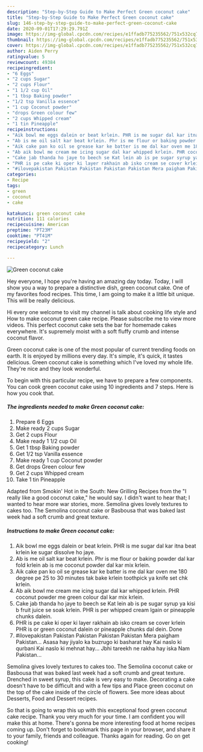 ```yaml
---
description: "Step-by-Step Guide to Make Perfect Green coconut cake"
title: "Step-by-Step Guide to Make Perfect Green coconut cake"
slug: 146-step-by-step-guide-to-make-perfect-green-coconut-cake
date: 2020-09-01T17:29:29.791Z
image: https://img-global.cpcdn.com/recipes/e1ffadb775235562/751x532cq70/green-coconut-cake-recipe-main-photo.jpg
thumbnail: https://img-global.cpcdn.com/recipes/e1ffadb775235562/751x532cq70/green-coconut-cake-recipe-main-photo.jpg
cover: https://img-global.cpcdn.com/recipes/e1ffadb775235562/751x532cq70/green-coconut-cake-recipe-main-photo.jpg
author: Aiden Perry
ratingvalue: 5
reviewcount: 49384
recipeingredient:
- "6 Eggs"
- "2 cups Sugar"
- "2 cups Flour"
- "1 1/2 cup Oil"
- "1 tbsp Baking powder"
- "1/2 tsp Vanilla essence"
- "1 cup Coconut powder"
- "drops Green colour few"
- "2 cups Whipped cream"
- "1 tin Pineapple"
recipeinstructions:
- "Aik bowl me eggs dalein or beat krlein. PHR is me sugar dal kar itna beat krlein ke sugar dissolve ho jaye."
- "Ab is me oil salt kar beat krlein. Phr is me flour or baking powder dal kar fold krlein ab is me coconut powder dal kar mix krlein."
- "Aik cake pan ko oil se grease kar ke batter is me dal kar oven me 180 degree pe 25 to 30 minutes tak bake krlein toothpick ya knife set chk krlein."
- "Ab aik bowl me cream me icing sugar dal kar whipped krlein. PHR coconut powder me green colour dal kar mix krlein."
- "Cake jab thanda ho jaye to beech se Kat lein ab is pe sugar syrup ya kisi b fruit juice se soak krlein. PHR is per whipped cream lgain or pineapple chunks dalein."
- "PHR is pe cake ki oper ki layer rakhain ab isko cream se cover krlein PHR is or green coconut dalein or pineapple chunks dal dein. Done"
- "#ilovepakistan Pakistan Pakistan Pakistan Pakistan Mera paigham Pakistan... Asasa hay jiyalo ka buzrugo ki basharat hay Kai naslo ki qurbani Kai naslo ki mehnat hay... Jbhi tareekh ne rakha hay iska Nam Pakistan..."
categories:
- Recipe
tags:
- green
- coconut
- cake

katakunci: green coconut cake 
nutrition: 111 calories
recipecuisine: American
preptime: "PT23M"
cooktime: "PT41M"
recipeyield: "2"
recipecategory: Lunch

---
```



![Green coconut cake](https://img-global.cpcdn.com/recipes/e1ffadb775235562/751x532cq70/green-coconut-cake-recipe-main-photo.jpg)

Hey everyone, I hope you're having an amazing day today. Today, I will show you a way to prepare a distinctive dish, green coconut cake. One of my favorites food recipes. This time, I am going to make it a little bit unique. This will be really delicious.

Hi every one welcome to visit my channel is talk about cooking life style and How to make coconut green cake recipe. Please subscribe me to view more videos. This perfect coconut cake sets the bar for homemade cakes everywhere. It&#39;s supremely moist with a soft fluffy crumb and intense coconut flavor.

Green coconut cake is one of the most popular of current trending foods on earth. It is enjoyed by millions every day. It's simple, it's quick, it tastes delicious. Green coconut cake is something which I've loved my whole life. They're nice and they look wonderful.


To begin with this particular recipe, we have to prepare a few components. You can cook green coconut cake using 10 ingredients and 7 steps. Here is how you cook that.

<!--inarticleads1-->

##### The ingredients needed to make Green coconut cake:

1. Prepare 6 Eggs
1. Make ready 2 cups Sugar
1. Get 2 cups Flour
1. Make ready 1 1/2 cup Oil
1. Get 1 tbsp Baking powder
1. Get 1/2 tsp Vanilla essence
1. Make ready 1 cup Coconut powder
1. Get drops Green colour few
1. Get 2 cups Whipped cream
1. Take 1 tin Pineapple


Adapted from Smokin&#39; Hot in the South: New Grilling Recipes from the &#34;I really like a good coconut cake,&#34; he would say. I didn&#39;t want to hear that; I wanted to hear more war stories, more. Semolina gives lovely textures to cakes too. The Semolina coconut cake or Basbousa that was baked last week had a soft crumb and great texture. 

<!--inarticleads2-->

##### Instructions to make Green coconut cake:

1. Aik bowl me eggs dalein or beat krlein. PHR is me sugar dal kar itna beat krlein ke sugar dissolve ho jaye.
1. Ab is me oil salt kar beat krlein. Phr is me flour or baking powder dal kar fold krlein ab is me coconut powder dal kar mix krlein.
1. Aik cake pan ko oil se grease kar ke batter is me dal kar oven me 180 degree pe 25 to 30 minutes tak bake krlein toothpick ya knife set chk krlein.
1. Ab aik bowl me cream me icing sugar dal kar whipped krlein. PHR coconut powder me green colour dal kar mix krlein.
1. Cake jab thanda ho jaye to beech se Kat lein ab is pe sugar syrup ya kisi b fruit juice se soak krlein. PHR is per whipped cream lgain or pineapple chunks dalein.
1. PHR is pe cake ki oper ki layer rakhain ab isko cream se cover krlein PHR is or green coconut dalein or pineapple chunks dal dein. Done
1. #ilovepakistan Pakistan Pakistan Pakistan Pakistan Mera paigham Pakistan... Asasa hay jiyalo ka buzrugo ki basharat hay Kai naslo ki qurbani Kai naslo ki mehnat hay... Jbhi tareekh ne rakha hay iska Nam Pakistan...


Semolina gives lovely textures to cakes too. The Semolina coconut cake or Basbousa that was baked last week had a soft crumb and great texture. Drenched in sweet syrup, this cake is very easy to make. Decorating a cake doesn&#39;t have to be difficult and with a few tips and Place green coconut on the top of the cake inside of the circle of flowers. See more ideas about Desserts, Food and Dessert recipes. 

So that is going to wrap this up with this exceptional food green coconut cake recipe. Thank you very much for your time. I am confident you will make this at home. There's gonna be more interesting food at home recipes coming up. Don't forget to bookmark this page in your browser, and share it to your family, friends and colleague. Thanks again for reading. Go on get cooking!
